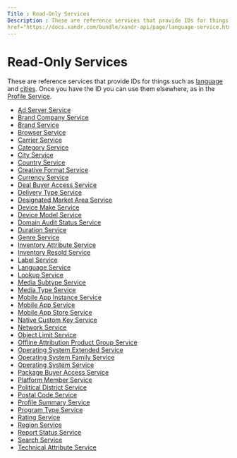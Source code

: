 ```yaml
---
Title : Read-Only Services
Description : These are reference services that provide IDs for things such as <a
href="https://docs.xandr.com/bundle/xandr-api/page/language-service.html"
---
```



# Read-Only Services



These are reference services that provide IDs for things such as <a
href="https://docs.xandr.com/bundle/xandr-api/page/language-service.html"
class="xref" target="_blank">language</a> and
<a href="https://docs.xandr.com/bundle/xandr-api/page/city-service.html"
class="xref" target="_blank">cities</a>. Once you have the ID you can
use them elsewhere, as in the <a
href="https://docs.xandr.com/bundle/xandr-api/page/profile-service.html"
class="xref" target="_blank">Profile Service</a>.

- <a
  href="https://docs.xandr.com/bundle/xandr-api/page/ad-server-service.html"
  class="xref" target="_blank">Ad Server Service</a>
- <a
  href="https://docs.xandr.com/bundle/xandr-api/page/brand-company-service.html"
  class="xref" target="_blank">Brand Company Service</a>
- <a
  href="https://docs.xandr.com/bundle/xandr-api/page/brand-service.html"
  class="xref" target="_blank">Brand Service</a>
- <a
  href="https://docs.xandr.com/bundle/xandr-api/page/browser-service.html"
  class="xref" target="_blank">Browser Service</a>
- <a
  href="https://docs.xandr.com/bundle/xandr-api/page/carrier-service.html"
  class="xref" target="_blank">Carrier Service</a>
- <a
  href="https://docs.xandr.com/bundle/xandr-api/page/category-service.html"
  class="xref" target="_blank">Category Service</a>
- <a href="https://docs.xandr.com/bundle/xandr-api/page/city-service.html"
  class="xref" target="_blank">City Service</a>
- <a
  href="https://docs.xandr.com/bundle/xandr-api/page/country-service.html"
  class="xref" target="_blank">Country Service</a>
- <a
  href="https://docs.xandr.com/bundle/xandr-api/page/creative-format-service.html"
  class="xref" target="_blank">Creative Format Service</a>
- <a
  href="https://docs.xandr.com/bundle/xandr-api/page/currency-service.html"
  class="xref" target="_blank">Currency Service</a>
- <a
  href="https://docs.xandr.com/bundle/xandr-api/page/deal-buyer-access-service.html"
  class="xref" target="_blank">Deal Buyer Access Service</a>
- <a
  href="https://docs.xandr.com/bundle/xandr-api/page/delivery-type-service.html"
  class="xref" target="_blank">Delivery Type Service</a>
- <a
  href="https://docs.xandr.com/bundle/xandr-api/page/designated-market-area-service.html"
  class="xref" target="_blank">Designated Market Area Service</a>
- <a
  href="https://docs.xandr.com/bundle/xandr-api/page/device-make-service.html"
  class="xref" target="_blank">Device Make Service</a>
- <a
  href="https://docs.xandr.com/bundle/xandr-api/page/device-model-service.html"
  class="xref" target="_blank">Device Model Service</a>
- <a
  href="https://docs.xandr.com/bundle/xandr-api/page/domain-audit-status-service.html"
  class="xref" target="_blank">Domain Audit Status Service</a>
- <a
  href="https://docs.xandr.com/bundle/xandr-api/page/duration-service.html"
  class="xref" target="_blank">Duration Service</a>
- <a
  href="https://docs.xandr.com/bundle/xandr-api/page/genre-service.html"
  class="xref" target="_blank">Genre Service</a>
- <a
  href="https://docs.xandr.com/bundle/xandr-api/page/inventory-attribute-service.html"
  class="xref" target="_blank">Inventory Attribute Service</a>
- <a
  href="https://docs.xandr.com/bundle/xandr-api/page/inventory-resold-service.html"
  class="xref" target="_blank">Inventory Resold Service</a>
- <a
  href="https://docs.xandr.com/bundle/xandr-api/page/label-service.html"
  class="xref" target="_blank">Label Service</a>
- <a
  href="https://docs.xandr.com/bundle/xandr-api/page/language-service.html"
  class="xref" target="_blank">Language Service</a>
- <a
  href="https://docs.xandr.com/bundle/xandr-api/page/lookup-service.html"
  class="xref" target="_blank">Lookup Service</a>
- <a
  href="https://docs.xandr.com/bundle/xandr-api/page/media-subtype-service.html"
  class="xref" target="_blank">Media Subtype Service</a>
- <a
  href="https://docs.xandr.com/bundle/xandr-api/page/media-type-service.html"
  class="xref" target="_blank">Media Type Service</a>
- <a
  href="https://docs.xandr.com/bundle/xandr-api/page/mobile-app-instance-service.html"
  class="xref" target="_blank">Mobile App Instance Service</a>
- <a
  href="https://docs.xandr.com/bundle/xandr-api/page/mobile-app-service.html"
  class="xref" target="_blank">Mobile App Service</a>
- <a
  href="https://docs.xandr.com/bundle/xandr-api/page/mobile-app-store-service.html"
  class="xref" target="_blank">Mobile App Store Service</a>
- <a
  href="https://docs.xandr.com/bundle/xandr-api/page/native-custom-key-service.html"
  class="xref" target="_blank">Native Custom Key Service</a>
- <a
  href="https://docs.xandr.com/bundle/xandr-api/page/network-service.html"
  class="xref" target="_blank">Network Service</a>
- <a
  href="https://docs.xandr.com/bundle/xandr-api/page/object-limit-service.html"
  class="xref" target="_blank">Object Limit Service</a>
- <a
  href="https://docs.xandr.com/bundle/xandr-api/page/offline-attribution-product-group-service.html"
  class="xref" target="_blank">Offline Attribution Product Group
  Service</a>
- <a
  href="https://docs.xandr.com/bundle/xandr-api/page/operating-system-extended-service.html"
  class="xref" target="_blank">Operating System Extended Service</a>
- <a
  href="https://docs.xandr.com/bundle/xandr-api/page/operating-system-family-service.html"
  class="xref" target="_blank">Operating System Family Service</a>
- <a
  href="https://docs.xandr.com/bundle/xandr-api/page/operating-system-service.html"
  class="xref" target="_blank">Operating System Service</a>
- <a
  href="https://docs.xandr.com/bundle/xandr-api/page/package-buyer-access-service.html"
  class="xref" target="_blank">Package Buyer Access Service</a>
- <a
  href="https://docs.xandr.com/bundle/xandr-api/page/platform-member-service.html"
  class="xref" target="_blank">Platform Member Service</a>
- <a
  href="https://docs.xandr.com/bundle/xandr-api/page/political-district-service.html"
  class="xref" target="_blank">Political District Service</a>
- <a
  href="https://docs.xandr.com/bundle/xandr-api/page/postal-code-service.html"
  class="xref" target="_blank">Postal Code Service</a>
- <a
  href="https://docs.xandr.com/bundle/xandr-api/page/profile-summary-service.html"
  class="xref" target="_blank">Profile Summary Service</a>
- <a
  href="https://docs.xandr.com/bundle/xandr-api/page/program-type-service.html"
  class="xref" target="_blank">Program Type Service</a>
- <a
  href="https://docs.xandr.com/bundle/xandr-api/page/rating-service.html"
  class="xref" target="_blank">Rating Service</a>
- <a
  href="https://docs.xandr.com/bundle/xandr-api/page/region-service.html"
  class="xref" target="_blank">Region Service</a>
- <a
  href="https://docs.xandr.com/bundle/xandr-api/page/report-status-service.html"
  class="xref" target="_blank">Report Status Service</a>
- <a
  href="https://docs.xandr.com/bundle/xandr-api/page/search-service.html"
  class="xref" target="_blank">Search Service</a>
- <a
  href="https://docs.xandr.com/bundle/xandr-api/page/technical-attribute-service.html"
  class="xref" target="_blank">Technical Attribute Service</a>




